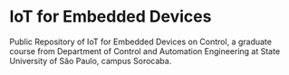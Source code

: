 # IoT for Embedded Devices
Public Repository of IoT for Embedded Devices on Control, a graduate course from Department of Control and Automation Engineering at State University of São Paulo, campus Sorocaba.
